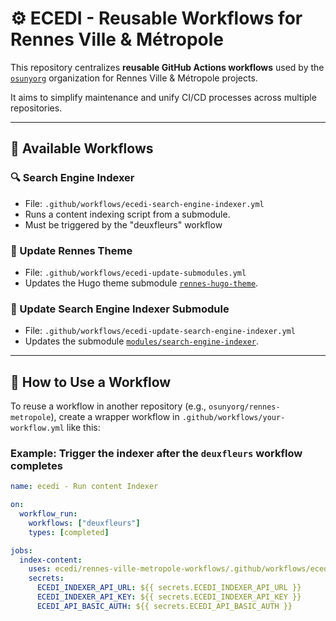 # ⚙️ ECEDI - Reusable Workflows for Rennes Ville & Métropole

This repository centralizes **reusable GitHub Actions workflows** used by the [`osunyorg`](https://github.com/osunyorg) organization for Rennes Ville & Métropole projects.

It aims to simplify maintenance and unify CI/CD processes across multiple repositories.

---

## 📂 Available Workflows

### 🔍 Search Engine Indexer

- File: `.github/workflows/ecedi-search-engine-indexer.yml`
- Runs a content indexing script from a submodule.
- Must be triggered by the "deuxfleurs" workflow

### 🎨 Update Rennes Theme

- File: `.github/workflows/ecedi-update-submodules.yml`
- Updates the Hugo theme submodule [`rennes-hugo-theme`](https://github.com/osunyorg/rennes-theme).

### 🧱 Update Search Engine Indexer Submodule

- File: `.github/workflows/ecedi-update-search-engine-indexer.yml`
- Updates the submodule [`modules/search-engine-indexer`](https://github.com/osunyorg/rennes-search-engine-indexer).

---

## 🚀 How to Use a Workflow

To reuse a workflow in another repository (e.g., `osunyorg/rennes-metropole`), create a wrapper workflow in `.github/workflows/your-workflow.yml` like this:

### Example: Trigger the indexer after the `deuxfleurs` workflow completes

```yaml
name: ecedi - Run content Indexer

on:
  workflow_run:
    workflows: ["deuxfleurs"]
    types: [completed]

jobs:
  index-content:
    uses: ecedi/rennes-ville-metropole-workflows/.github/workflows/ecedi-search-engine-indexer.yml@main
    secrets:
      ECEDI_INDEXER_API_URL: ${{ secrets.ECEDI_INDEXER_API_URL }}
      ECEDI_INDEXER_API_KEY: ${{ secrets.ECEDI_INDEXER_API_KEY }}
      ECEDI_API_BASIC_AUTH: ${{ secrets.ECEDI_API_BASIC_AUTH }}